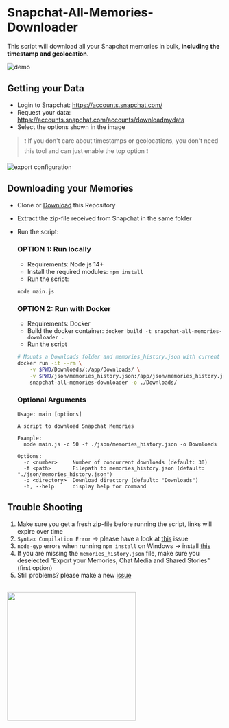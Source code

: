 # Snapchat-All-Memories-Downloader
This script will download all your Snapchat memories in bulk, **including the timestamp and geolocation**.

![demo](https://i.imgur.com/QVvh3I4.gif)


## Getting your Data
- Login to Snapchat: https://accounts.snapchat.com/
- Request your data: https://accounts.snapchat.com/accounts/downloadmydata
- Select the options shown in the image

> ❗ If you don't care about timestamps or geolocations, you don't need this tool and can just enable the top option ❗

![export configuration](https://github.com/user-attachments/assets/e328297c-f871-4091-a8d0-cf09d9d98615)

## Downloading your Memories
- Clone or [Download](https://github.com/ToTheMax/Snapchat-All-Memories-Downloader/archive/refs/heads/master.zip) this Repository
- Extract the zip-file received from Snapchat in the same folder
- Run the script:

    ### OPTION 1: Run locally
    - Requirements: Node.js 14+
    - Install the required modules: `npm install`
    - Run the script: 
    ```
    node main.js
    ```

    ### OPTION 2: Run with Docker
    - Requirements: Docker
    - Build the docker container: `docker build -t snapchat-all-memories-downloader .`
    - Run the script
    ```bash
    # Mounts a Downloads folder and memories_history.json with current directory
    docker run -it --rm \
        -v $PWD/Downloads/:/app/Downloads/ \
        -v $PWD/json/memories_history.json:/app/json/memories_history.json \
        snapchat-all-memories-downloader -o ./Downloads/
    ```


    ### Optional Arguments
    ```
    Usage: main [options]

    A script to download Snapchat Memories

    Example:
      node main.js -c 50 -f ./json/memories_history.json -o Downloads

    Options:
      -c <number>     Number of concurrent downloads (default: 30)
      -f <path>       Filepath to memories_history.json (default: "./json/memories_history.json")
      -o <directory>  Download directory (default: "Downloads")
      -h, --help      display help for command
    ```


## Trouble Shooting
1. Make sure you get a fresh zip-file before running the script, links will expire over time
2. `Syntax Compilation Error` -> please have a look at [this](https://github.com/ToTheMax/Snapchat-All-Memories-Downloader/issues/4#issuecomment-664035581) issue
3. `node-gyp` errors when running `npm install` on Windows -> install [this](https://github.com/nodejs/node-gyp#on-windows)
4. If you are missing the `memories_history.json` file, make sure you deselected "Export your Memories, Chat Media and Shared Stories" (first option)
5. Still problems? please make a new [issue](https://github.com/ToTheiMax/Snapchat-All-Memories-Downloader/issues) 


<br>
<a href="https://www.buymeacoffee.com/tothemax" target="_blank">
<img src="https://github.com/appcraftstudio/buymeacoffee/raw/master/Images/snapshot-bmc-button.png" width="300">
</a>

